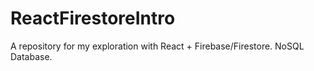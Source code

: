 # ReactFirestoreIntro
A repository for my exploration with React + Firebase/Firestore. NoSQL Database.
